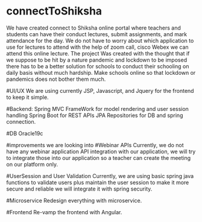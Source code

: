 # connectToShiksha

We have created connect to Shiksha online portal where teachers and students can have their conduct lectures, submit assignments, and mark attendance for the day. We do not have to worry about which application to use for lectures to attend with the help of zoom call, cisco Webex we can attend this online lecture.
The project Was created with the thought that if we suppose to be hit by a nature pandemic and lockdown to be imposed there has to be a better solution for schools to conduct their schooling on daily basis without much hardship.
Make schools online so that lockdown or pandemics does not bother them much.

#UI/UX
We are using currently JSP, Javascript, and Jquery for the frontend to keep it simple.

#Backend:
Spring MVC FrameWork for model rendering and user session handling
Spring Boot for REST APIs
JPA Repositories for DB and spring connection.

#DB
Oracle19c


#improvements we are looking into
#Webinar APIs
Currently, we do not have any webinar application API integration with our application, we will try to integrate those into our application so a teacher can create the meeting on our platform only.

#UserSession and User Validation
Currently, we are using basic spring java functions to validate users plus maintain the user session to make it more secure and reliable we will integrate it with spring security.

#Microservice
Redesign everything with microservice.

#Frontend
Re-vamp the frontend with Angular.
